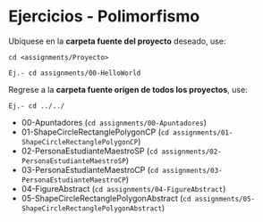 # Ejercicios - Polimorfismo

Ubíquese en la **carpeta fuente del proyecto** deseado, use:

```
cd <assignments/Proyecto>

Ej.- cd assignments/00-HelloWorld

```

Regrese a la **carpeta fuente origen de todos los proyectos**, use:

```
Ej.- cd ../../

```
- 00-Apuntadores (```cd assignments/00-Apuntadores```)
- 01-ShapeCircleRectanglePolygonCP (```cd assignments/01-ShapeCircleRectanglePolygonCP```)
- 02-PersonaEstudianteMaestroSP (```cd assignments/02-PersonaEstudianteMaestroSP```)
- 03-PersonaEstudianteMaestroCP (```cd assignments/03-PersonaEstudianteMaestroCP```)
- 04-FigureAbstract (```cd assignments/04-FigureAbstract```)
- 05-ShapeCircleRectanglePolygonAbstract (```cd assignments/05-ShapeCircleRectanglePolygonAbstract```)
